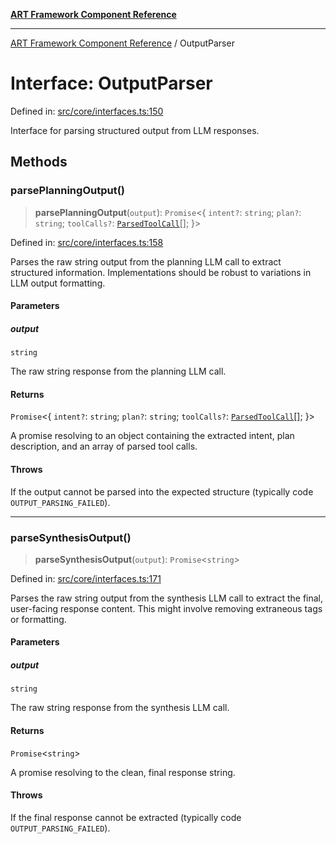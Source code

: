 [**ART Framework Component Reference**](../README.md)

***

[ART Framework Component Reference](../README.md) / OutputParser

# Interface: OutputParser

Defined in: [src/core/interfaces.ts:150](https://github.com/hashangit/ART/blob/1e49ae91e230443ba790ac800658233963b3d60c/src/core/interfaces.ts#L150)

Interface for parsing structured output from LLM responses.

## Methods

### parsePlanningOutput()

> **parsePlanningOutput**(`output`): `Promise`\<\{ `intent?`: `string`; `plan?`: `string`; `toolCalls?`: [`ParsedToolCall`](ParsedToolCall.md)[]; \}\>

Defined in: [src/core/interfaces.ts:158](https://github.com/hashangit/ART/blob/1e49ae91e230443ba790ac800658233963b3d60c/src/core/interfaces.ts#L158)

Parses the raw string output from the planning LLM call to extract structured information.
Implementations should be robust to variations in LLM output formatting.

#### Parameters

##### output

`string`

The raw string response from the planning LLM call.

#### Returns

`Promise`\<\{ `intent?`: `string`; `plan?`: `string`; `toolCalls?`: [`ParsedToolCall`](ParsedToolCall.md)[]; \}\>

A promise resolving to an object containing the extracted intent, plan description, and an array of parsed tool calls.

#### Throws

If the output cannot be parsed into the expected structure (typically code `OUTPUT_PARSING_FAILED`).

***

### parseSynthesisOutput()

> **parseSynthesisOutput**(`output`): `Promise`\<`string`\>

Defined in: [src/core/interfaces.ts:171](https://github.com/hashangit/ART/blob/1e49ae91e230443ba790ac800658233963b3d60c/src/core/interfaces.ts#L171)

Parses the raw string output from the synthesis LLM call to extract the final, user-facing response content.
This might involve removing extraneous tags or formatting.

#### Parameters

##### output

`string`

The raw string response from the synthesis LLM call.

#### Returns

`Promise`\<`string`\>

A promise resolving to the clean, final response string.

#### Throws

If the final response cannot be extracted (typically code `OUTPUT_PARSING_FAILED`).
